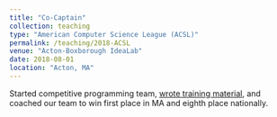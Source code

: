 ```yaml
---
title: "Co-Captain"
collection: teaching
type: "American Computer Science League (ACSL)"
permalink: /teaching/2018-ACSL
venue: "Acton-Boxborough IdeaLab"
date: 2018-08-01
location: "Acton, MA"
---
```


Started competitive programming team, [wrote training material](https://github.com/sanjit-bhat/AB-ACSL),
and coached our team to win first place in MA and eighth place nationally.
